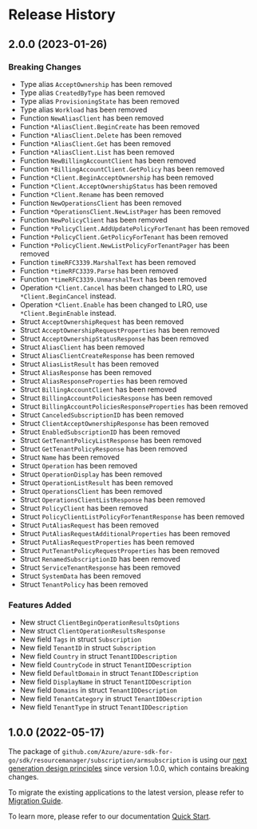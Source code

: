 # Release History

## 2.0.0 (2023-01-26)
### Breaking Changes

- Type alias `AcceptOwnership` has been removed
- Type alias `CreatedByType` has been removed
- Type alias `ProvisioningState` has been removed
- Type alias `Workload` has been removed
- Function `NewAliasClient` has been removed
- Function `*AliasClient.BeginCreate` has been removed
- Function `*AliasClient.Delete` has been removed
- Function `*AliasClient.Get` has been removed
- Function `*AliasClient.List` has been removed
- Function `NewBillingAccountClient` has been removed
- Function `*BillingAccountClient.GetPolicy` has been removed
- Function `*Client.BeginAcceptOwnership` has been removed
- Function `*Client.AcceptOwnershipStatus` has been removed
- Function `*Client.Rename` has been removed
- Function `NewOperationsClient` has been removed
- Function `*OperationsClient.NewListPager` has been removed
- Function `NewPolicyClient` has been removed
- Function `*PolicyClient.AddUpdatePolicyForTenant` has been removed
- Function `*PolicyClient.GetPolicyForTenant` has been removed
- Function `*PolicyClient.NewListPolicyForTenantPager` has been removed
- Function `timeRFC3339.MarshalText` has been removed
- Function `*timeRFC3339.Parse` has been removed
- Function `*timeRFC3339.UnmarshalText` has been removed
- Operation `*Client.Cancel` has been changed to LRO, use `*Client.BeginCancel` instead.
- Operation `*Client.Enable` has been changed to LRO, use `*Client.BeginEnable` instead.
- Struct `AcceptOwnershipRequest` has been removed
- Struct `AcceptOwnershipRequestProperties` has been removed
- Struct `AcceptOwnershipStatusResponse` has been removed
- Struct `AliasClient` has been removed
- Struct `AliasClientCreateResponse` has been removed
- Struct `AliasListResult` has been removed
- Struct `AliasResponse` has been removed
- Struct `AliasResponseProperties` has been removed
- Struct `BillingAccountClient` has been removed
- Struct `BillingAccountPoliciesResponse` has been removed
- Struct `BillingAccountPoliciesResponseProperties` has been removed
- Struct `CanceledSubscriptionID` has been removed
- Struct `ClientAcceptOwnershipResponse` has been removed
- Struct `EnabledSubscriptionID` has been removed
- Struct `GetTenantPolicyListResponse` has been removed
- Struct `GetTenantPolicyResponse` has been removed
- Struct `Name` has been removed
- Struct `Operation` has been removed
- Struct `OperationDisplay` has been removed
- Struct `OperationListResult` has been removed
- Struct `OperationsClient` has been removed
- Struct `OperationsClientListResponse` has been removed
- Struct `PolicyClient` has been removed
- Struct `PolicyClientListPolicyForTenantResponse` has been removed
- Struct `PutAliasRequest` has been removed
- Struct `PutAliasRequestAdditionalProperties` has been removed
- Struct `PutAliasRequestProperties` has been removed
- Struct `PutTenantPolicyRequestProperties` has been removed
- Struct `RenamedSubscriptionID` has been removed
- Struct `ServiceTenantResponse` has been removed
- Struct `SystemData` has been removed
- Struct `TenantPolicy` has been removed

### Features Added

- New struct `ClientBeginOperationResultsOptions`
- New struct `ClientOperationResultsResponse`
- New field `Tags` in struct `Subscription`
- New field `TenantID` in struct `Subscription`
- New field `Country` in struct `TenantIDDescription`
- New field `CountryCode` in struct `TenantIDDescription`
- New field `DefaultDomain` in struct `TenantIDDescription`
- New field `DisplayName` in struct `TenantIDDescription`
- New field `Domains` in struct `TenantIDDescription`
- New field `TenantCategory` in struct `TenantIDDescription`
- New field `TenantType` in struct `TenantIDDescription`


## 1.0.0 (2022-05-17)

The package of `github.com/Azure/azure-sdk-for-go/sdk/resourcemanager/subscription/armsubscription` is using our [next generation design principles](https://azure.github.io/azure-sdk/general_introduction.html) since version 1.0.0, which contains breaking changes.

To migrate the existing applications to the latest version, please refer to [Migration Guide](https://aka.ms/azsdk/go/mgmt/migration).

To learn more, please refer to our documentation [Quick Start](https://aka.ms/azsdk/go/mgmt).